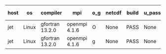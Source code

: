 

| host     | os       | compiler                              | mpi                      | o_g        | netcdf        | build       | u_pass          | u_fail          | s_pass            | s_fail            | e_pass             | e_fail             | nuopc_pass       | nuopc_fail       | artifacts link          |
|----------|----------|---------------------------------------|--------------------------|------------|---------------|-------------|-----------------|-----------------|-------------------|-------------------|--------------------|--------------------|------------------|------------------|-------------------------|
| jet | Linux | gfortran 13.2.0 | openmpi 4.1.6  | O | None  | PASS | None | None | None | None | None | None | None | None | <a href="https://github.com/esmf-org/esmf-test-artifacts/tree/3301f24d6ac1314dd5d7f4372a79f7fc5288e394/develop/gfortran/13.2.0/O/openmpi/4.1.6" target="_blank">3301f24</a> | 
| jet | Linux | gfortran 13.2.0 | openmpi 4.1.6  | g | None  | PASS | None | None | None | None | None | None | None | None | <a href="https://github.com/esmf-org/esmf-test-artifacts/tree/a4c63e3935aa82bead7c4acd44a32ab44796a3d7/develop/gfortran/13.2.0/g/openmpi/4.1.6" target="_blank">a4c63e3</a> | 
